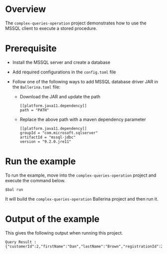 # Overview

The `complex-queries-operation` project demonstrates how to use the MSSQL client to execute a stored procedure.

# Prerequisite

* Install the MSSQL server and create a database

* Add required configurations in the `config.toml` file

* Follow one of the following ways to add MSSQL database driver JAR in the `Ballerina.toml` file:
    * Download the JAR and update the path
        ```
        [[platform.java11.dependency]]
        path = "PATH"
        ```

    * Replace the above path with a maven dependency parameter
        ```
        [[platform.java11.dependency]]
        groupId = "com.microsoft.sqlserver"
        artifactId = "mssql-jdbc"
        version = "9.2.0.jre11"
        ```
# Run the example

To run the example, move into the `complex-queries-operation` project and execute the command below.

```
$bal run
```
It will build the `complex-queries-operation` Ballerina project and then run it.

# Output of the example

This gives the following output when running this project.

```ballerina
Query Result :
{"customerId":2,"firstName":"Dan","lastName":"Brown","registrationId":2,"creditLimit":10000.0,"country":"UK"}
```